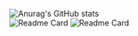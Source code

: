 ![Anurag's GitHub stats](https://github-readme-stats.vercel.app/api?username=xthrasher&theme=radical&show_icons=true)<br>
![Readme Card](https://github-readme-stats.vercel.app/api/pin/?username=xthrasher&repo=Facebook-Profile-Concept&theme=radical)
![Readme Card](https://github-readme-stats.vercel.app/api/pin/?username=xthrasher&repo=Instagram-Profile-Concept&theme=radical)
